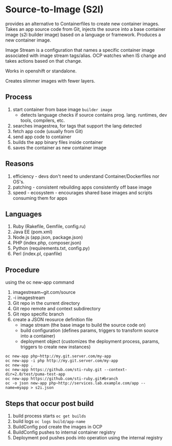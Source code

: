 # Source-to-Image (S2I)

provides an alternative to Containerfiles to create new container images. Takes an app source code from Git, injects the source into a base container image (s2i builder image) based on a language or framework. Produces a new container image.

Image Stream is a configuration that names a specific container image associated with image stream tags/alias. OCP watches when IS change and takes actions based on that change.

Works in openshift or standalone.

Creates slimmer images with fewer layers.

## Process
1. start container from base image `builder image`
	- detects language checks if source contains prog. lang. runtimes, dev tools, compilers, etc.
1. searches imagestrea, for tags that support the lang detected
1. fetch app code (usually from Git)
1. send app code to container
1. builds the app binary files inside container
1. saves the container as new container image

## Reasons
1. efficiency - devs don't need to understand Container/Dockerfiles nor OS's. 
2. patching - consistent rebuilding apps consistently off base image
3. speed - ecosystem - encourages shared base images and scripts consuming them for apps

## Languages
1. Ruby (Rakefile, Gemfile, config.ru)
2. Java EE (pom.xml)
3. Node.js (app.json, package.json)
4. PHP (index.php, composer.json)
5. Python (requirements.txt, config.py)
6. Perl (index.pl, cpanfile)

## Procedure
using the oc new-app command
1. imagestream~git.com/source
2. -i imagestream
3. Git repo in the current directory
4. Git repo remote and context subdirectory
5. Git repo specific branch
6. create a JSON reosurce definition file
	- image stream (the base image to build the source code on)
	- build configuration (defines params, triggers to transform source into a container)
	- deployment object (customizes the deployment process, params, triggers to create new instances)
```
oc new-app php~http://my.git.server.com/my-app
oc new-app -i php http://my.git.server.com/my-app
oc new-app .
oc new-app https://github.com/sti-ruby.git --context-dir=2.0/test/puma-test-app
oc new-app https://github.com/sti-ruby.git#branch
oc -o json new-app php~http://services.lab.example.com/app --name=myapp > s2i.json
```

## Steps that occur post build
1. build process starts `oc get builds`
2. build logs `oc logs build/app-name`
3. BuildConfig pod create the images in OCP
4. BuildConfig pushes to internal container registry
5. Deployment pod pushes pods into operation using the internal registry
